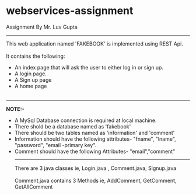 # webservices-assignment
Assignment By Mr. Luv Gupta
<hr>
This web application named 'FAKEBOOK' is implemented using REST Api.<br><br>
It contains the following:<br>
<ul>
  <li>An index page that will ask the user to either log in or sign up.</li>
  <li>A login page.</li>
  <li>A Sign up page</li>
  <li>A home page</li>
  <br>
  </ul>
  <hr>
  <b>NOTE:-</b><ul><li> A MySql Database connection is required at local machine.</li>
  <li> There shold be a database named as 'fakebook'</li>
  <li> There should be two tables named as 'information' and 'comment'</li>
  <li> Information should have the following attributes- "fname", "lname", "password", "email -primary key".</li>
  <li> Comment should have the following Attributes- "email","comment"</li>
  
  <hr>
  There are 3 java classes ie, Login.java , Comment.java, Signup.java<br><br>
  Comment.java contains 3 Methods ie, AddComment, GetComment, GetAllComment
  
 
